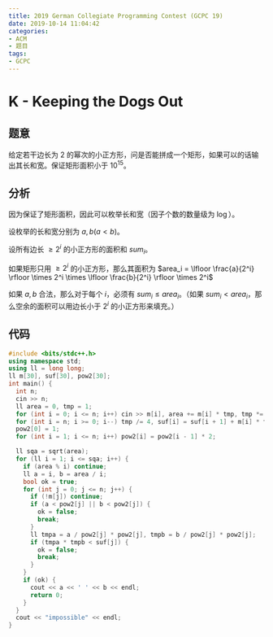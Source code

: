 ```yaml
---
title: 2019 German Collegiate Programming Contest (GCPC 19)
date: 2019-10-14 11:04:42
categories:
- ACM
- 题目
tags:
- GCPC
---
```


# K - Keeping the Dogs Out

## 题意
给定若干边长为 $2$ 的幂次的小正方形，问是否能拼成一个矩形，如果可以的话输出其长和宽。保证矩形面积小于 $10^15$。

## 分析

因为保证了矩形面积，因此可以枚举长和宽（因子个数的数量级为 $\log$）。

设枚举的长和宽分别为 $a,b (a < b)$。

设所有边长 $\geq 2^i$ 的小正方形的面积和 $sum_i$。

如果矩形只用 $\geq 2^i$ 的小正方形，那么其面积为 $area_i = \lfloor \frac{a}{2^i} \rfloor \times 2^i \times \lfloor \frac{b}{2^i} \rfloor \times 2^i$

如果 $a,b$ 合法，那么对于每个 $i$，必须有 $sum_i \leq area_i$。（如果 $sum_i < area_i$，那么空余的面积可以用边长小于 $2^i$ 的小正方形来填充。）


## 代码
```cpp
#include <bits/stdc++.h>
using namespace std;
using ll = long long;
ll m[30], suf[30], pow2[30];
int main() {
  int n;
  cin >> n;
  ll area = 0, tmp = 1;
  for (int i = 0; i <= n; i++) cin >> m[i], area += m[i] * tmp, tmp *= 4;
  for (int i = n; i >= 0; i--) tmp /= 4, suf[i] = suf[i + 1] + m[i] * tmp;
  pow2[0] = 1;
  for (int i = 1; i <= n; i++) pow2[i] = pow2[i - 1] * 2;

  ll sqa = sqrt(area);
  for (ll i = 1; i <= sqa; i++) {
    if (area % i) continue;
    ll a = i, b = area / i;
    bool ok = true;
    for (int j = 0; j <= n; j++) {
      if (!m[j]) continue;
      if (a < pow2[j] || b < pow2[j]) {
        ok = false;
        break;
      }
      ll tmpa = a / pow2[j] * pow2[j], tmpb = b / pow2[j] * pow2[j];
      if (tmpa * tmpb < suf[j]) {
        ok = false;
        break;
      }
    }
    if (ok) {
      cout << a << ' ' << b << endl;
      return 0;
    }
  }
  cout << "impossible" << endl;
}
```